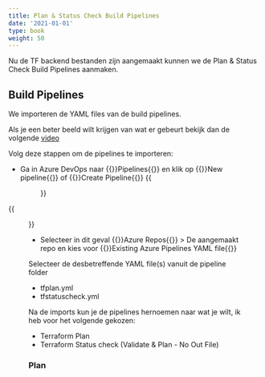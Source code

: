 ```yaml
---
title: Plan & Status Check Build Pipelines
date: '2021-01-01'
type: book
weight: 50
---
```


Nu de TF backend bestanden zijn aangemaakt kunnen we de Plan & Status Check Build Pipelines aanmaken.

<!--more-->

## Build Pipelines
We importeren de YAML files van de build pipelines.

Als je een beter beeld wilt krijgen van wat er gebeurt bekijk dan de volgende [video](https://www.youtube.com/watch?v=AWXOYS-SBfY&t=2930s)

Volg deze stappen om de pipelines te importeren:

- Ga in Azure DevOps naar {{<hl>}}Pipelines{{</hl>}} en klik op {{<hl>}}New pipeline{{</hl>}} of {{<hl>}}Create Pipeline{{</hl>}}
{{<figure library="true" src="azure-terraform/pipelinecreate.png" title="Create Pipeline">}}

{{<figure library="true" src="azure-terraform/releasepipelinejob.png" title="Create Empty Job">}}

- Selecteer in dit geval  {{<hl>}}Azure Repos{{</hl>}} > De aangemaakt repo en kies voor {{<hl>}}Existing Azure Pipelines YAML file{{</hl>}}

Selecteer de desbetreffende YAML file(s) vanuit de pipeline folder
- tfplan.yml
- tfstatuscheck.yml

Na de imports kun je de pipelines hernoemen naar wat je wilt, ik heb voor het volgende gekozen:
- Terraform Plan
- Terraform Status check (Validate & Plan - No Out File)


### Plan


